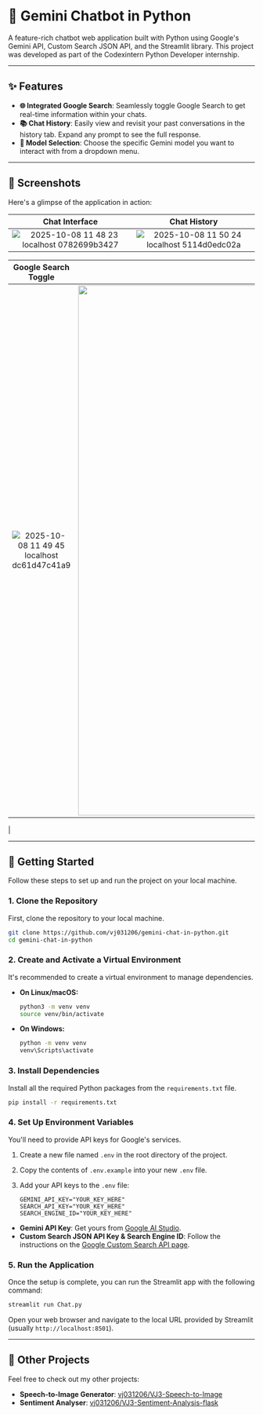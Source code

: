 # 🤖 Gemini Chatbot in Python

A feature-rich chatbot web application built with Python using Google's Gemini API, Custom Search JSON API, and the Streamlit library. This project was developed as part of the Codexintern Python Developer internship.

-----

## ✨ Features

  * **🌐 Integrated Google Search**: Seamlessly toggle Google Search to get real-time information within your chats.
  * **📚 Chat History**: Easily view and revisit your past conversations in the history tab. Expand any prompt to see the full response.
  * **🧠 Model Selection**: Choose the specific Gemini model you want to interact with from a dropdown menu.

-----

## 📸 Screenshots

Here's a glimpse of the application in action:

| Chat Interface | Chat History |
| :---: | :---: |
| ![2025-10-08 11 48 23 localhost 0782699b3427](https://github.com/user-attachments/assets/c3cde95e-f4e8-4ea9-8969-92a412414d85) | ![2025-10-08 11 50 24 localhost 5114d0edc02a](https://github.com/user-attachments/assets/4ee5cf9d-a105-47f9-815b-24c5377a1922) |

| Google Search Toggle | Model Selection |
| :---: | :---: |
| ![2025-10-08 11 49 45 localhost dc61d47c41a9](https://github.com/user-attachments/assets/559dc3a9-c424-4a8d-9e51-8ed1172dc683) | <img width="1920" height="1080" alt="Screenshot (89)" src="https://github.com/user-attachments/assets/33827ad1-b7c0-4d91-90c4-f7d46725c1af" />
 |

-----

## 🚀 Getting Started

Follow these steps to set up and run the project on your local machine.

### 1\. Clone the Repository

First, clone the repository to your local machine.

```bash
git clone https://github.com/vj031206/gemini-chat-in-python.git
cd gemini-chat-in-python
```

### 2\. Create and Activate a Virtual Environment

It's recommended to create a virtual environment to manage dependencies.

  * **On Linux/macOS:**
    ```bash
    python3 -m venv venv
    source venv/bin/activate
    ```
  * **On Windows:**
    ```bash
    python -m venv venv
    venv\Scripts\activate
    ```

### 3\. Install Dependencies

Install all the required Python packages from the `requirements.txt` file.

```bash
pip install -r requirements.txt
```

### 4\. Set Up Environment Variables

You'll need to provide API keys for Google's services.

1.  Create a new file named `.env` in the root directory of the project.

2.  Copy the contents of `.env.example` into your new `.env` file.

3.  Add your API keys to the `.env` file:

    ```env
    GEMINI_API_KEY="YOUR_KEY_HERE"
    SEARCH_API_KEY="YOUR_KEY_HERE"
    SEARCH_ENGINE_ID="YOUR_KEY_HERE"
    ```

<!-- end list -->

  * **Gemini API Key**: Get yours from [Google AI Studio](https://aistudio.google.com/welcome).
  * **Custom Search JSON API Key & Search Engine ID**: Follow the instructions on the [Google Custom Search API page](https://developers.google.com/custom-search/v1/introduction).

### 5\. Run the Application

Once the setup is complete, you can run the Streamlit app with the following command:

```bash
streamlit run Chat.py
```

Open your web browser and navigate to the local URL provided by Streamlit (usually `http://localhost:8501`).

-----

## 📁 Other Projects

Feel free to check out my other projects:

  * **Speech-to-Image Generator**: [vj031206/VJ3-Speech-to-Image](https://github.com/vj031206/VJ3-Speech-to-Image.git)
  * **Sentiment Analyser**: [vj031206/VJ3-Sentiment-Analysis-flask](https://github.com/vj031206/VJ3-Sentiment-Analysis-flask.git)
